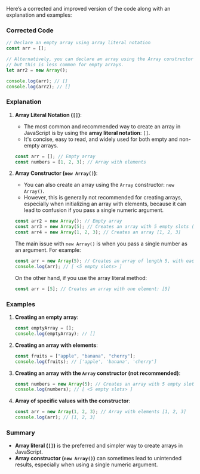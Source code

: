 Here’s a corrected and improved version of the code along with an explanation and examples:

### Corrected Code

```javascript
// Declare an empty array using array literal notation
const arr = [];

// Alternatively, you can declare an array using the Array constructor
// but this is less common for empty arrays.
let arr2 = new Array();

console.log(arr); // []
console.log(arr2); // []
```

### Explanation

1. **Array Literal Notation (`[]`)**:

   - The most common and recommended way to create an array in JavaScript is by using the **array literal notation**: `[]`.
   - It's concise, easy to read, and widely used for both empty and non-empty arrays.

   ```javascript
   const arr = []; // Empty array
   const numbers = [1, 2, 3]; // Array with elements
   ```

2. **Array Constructor (`new Array()`)**:

   - You can also create an array using the `Array` constructor: `new Array()`.
   - However, this is generally not recommended for creating arrays, especially when initializing an array with elements, because it can lead to confusion if you pass a single numeric argument.

   ```javascript
   const arr2 = new Array(); // Empty array
   const arr3 = new Array(5); // Creates an array with 5 empty slots (not filled with values)
   const arr4 = new Array(1, 2, 3); // Creates an array [1, 2, 3]
   ```

   The main issue with `new Array()` is when you pass a single number as an argument. For example:

   ```javascript
   const arr = new Array(5); // Creates an array of length 5, with each slot uninitialized (empty)
   console.log(arr); // [ <5 empty slots> ]
   ```

   On the other hand, if you use the array literal method:

   ```javascript
   const arr = [5]; // Creates an array with one element: [5]
   ```

### Examples

1. **Creating an empty array**:

   ```javascript
   const emptyArray = [];
   console.log(emptyArray); // []
   ```

2. **Creating an array with elements**:

   ```javascript
   const fruits = ["apple", "banana", "cherry"];
   console.log(fruits); // ['apple', 'banana', 'cherry']
   ```

3. **Creating an array with the `Array` constructor (not recommended)**:

   ```javascript
   const numbers = new Array(5); // Creates an array with 5 empty slots
   console.log(numbers); // [ <5 empty slots> ]
   ```

4. **Array of specific values with the constructor**:

   ```javascript
   const arr = new Array(1, 2, 3); // Array with elements [1, 2, 3]
   console.log(arr); // [1, 2, 3]
   ```

### Summary

- **Array literal (`[]`)** is the preferred and simpler way to create arrays in JavaScript.
- **Array constructor (`new Array()`)** can sometimes lead to unintended results, especially when using a single numeric argument.
